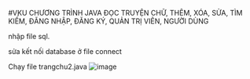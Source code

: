 #VKU
CHƯƠNG TRÌNH JAVA ĐỌC TRUYỆN CHỮ, THÊM, XÓA, SỬA, TÌM KIẾM, ĐĂNG NHẬP, ĐĂNG KÝ, QUẢN TRỊ VIÊN, NGƯỜI DÙNG

nhập file sql.

sửa kết nối database ở file connect

Chạy file trangchu2.java
![image](https://github.com/user0711mil/VKU-java-n-m-1/assets/143789222/dd7caebe-b9f5-45fc-ab77-301e3bf1bb38)


